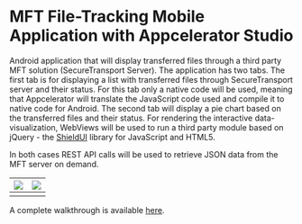 #  MFT File-Tracking Mobile Application with Appcelerator Studio 

Android application that will display transferred files through a third party MFT solution (SecureTransport Server). The application has two tabs.  The first tab is for displaying a list with transferred files through SecureTransport server and their status. For this tab only a native code will be used, meaning  that Appcelerator  will translate the JavaScript code used and compile it to native code for Android. The second tab will display a pie chart based on the transferred files and their status. For rendering the interactive data-visualization, WebViews will be used to run a third party module based on jQuery - the [ShieldUI](http://www.shieldui.com) library for JavaScript and HTML5. 

In both cases REST API calls will be used to retrieve JSON data from the MFT server on demand. 

| ![](http://myposts.kokobok.host/appcelerator/2016/12/31/image_004.png) | ![](http://myposts.kokobok.host/appcelerator/2016/12/31/image_005.png) |
| ---------------------------------------- | ---------------------------------------- |
|                                          |                                          |

A complete walkthrough is available [here](http://myposts.kokobok.host/appcelerator/2016/12/31/AppStudioST.html).